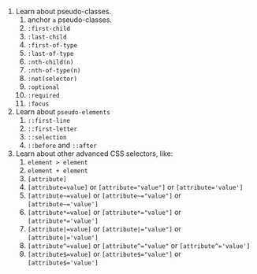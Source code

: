 1. Learn about pseudo-classes.
    1. anchor `a` pseudo-classes.
    2. `:first-child`
    3. `:last-child`
    4. `:first-of-type`
    5. `:last-of-type`
    6. `:nth-child(n)`
    7. `:nth-of-type(n)`
    8. `:not(selector)`
    9. `:optional`
    10. `:required`
    11. `:focus`
2. Learn about `pseudo-elements`
    1. `::first-line`
    2. `::first-letter`
    3. `::selection`
    4. `::before` and `::after`
3. Learn about other advanced CSS selectors, like:
    1. `element > element`
    2. `element + element`
    3. `[attribute]`
    4. `[attribute=value]` or `[attribute="value"]` or `[attribute='value']`
    5. `[attribute~=value]` or `[attribute~="value"]` or `[attribute~='value']`
    6. `[attribute*=value]` or `[attribute*="value"]` or `[attribute*='value']`
    7. `[attribute|=value]` or `[attribute|="value"]` or `[attribute|='value']`
    8. `[attribute^=value]` or `[attribute^="value"` or `[attribute^='value']`
    9. `[attribute$=value]` or `[attribute$="value"]` or `[attribute$='value']`

